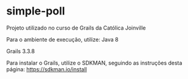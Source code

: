 # simple-poll
Projeto utilizado no curso de Grails da Católica Joinville


Para o ambiente de execução, utilize:
Java 8

Grails 3.3.8


Para instalar o Grails, utilize o SDKMAN, seguindo as instruções desta página:
https://sdkman.io/install

